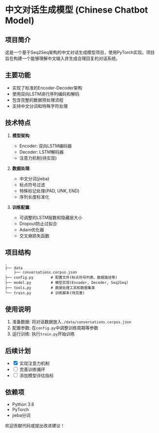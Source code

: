# 中文对话生成模型 (Chinese Chatbot Model)

## 项目简介

这是一个基于Seq2Seq架构的中文对话生成模型项目，使用PyTorch实现。项目旨在构建一个能够理解中文输入并生成合理回复的对话系统。

## 主要功能

- 实现了标准的Encoder-Decoder架构
- 使用双向LSTM进行序列编码和解码
- 包含完整的数据预处理流程
- 支持中文分词和特殊字符处理

## 技术特点

1. **模型架构**:
   - Encoder: 双向LSTM编码器
   - Decoder: LSTM解码器
   - 注意力机制(待实现)

2. **数据处理**:
   - 中文分词(jieba)
   - 标点符号过滤
   - 特殊标记处理(PAD, UNK, END)
   - 序列长度标准化

3. **训练配置**:
   - 可调整的LSTM层数和隐藏层大小
   - Dropout防止过拟合
   - Adam优化器
   - 交叉熵损失函数

## 项目结构

```
.
├── data
    ├── conversations.corpus.json
├── config.py        # 配置文件(标点符号列表、数据路径等)
├── model.py         # 模型实现(Encoder, Decoder, Seq2Seq)
├── tools.py         # 数据处理工具和数据集类
└── train.py         # 训练脚本(待完善)
```

## 使用说明

1. 准备数据: 将对话数据放入`./data/conversations.corpus.json`
2. 配置参数: 在`config.py`中调整训练周期等参数
3. 运行训练: 执行`train.py`开始训练

## 后续计划

- <input type="checkbox" checked="checked"> 实现注意力机制
- <input type="checkbox"> 完善训练循环
- <input type="checkbox"> 添加模型评估指标

## 依赖项

- Python 3.8
- PyTorch
- jieba分词

欢迎贡献代码或提出改进建议！